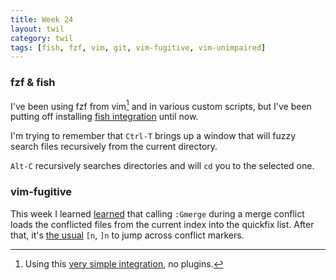 ```yaml
---
title: Week 24
layout: twil
category: twil
tags: [fish, fzf, vim, git, vim-fugitive, vim-unimpaired]
---
```


### fzf & fish

I've been using fzf from vim[^1] and in various custom scripts, but I've been putting off
installing [fish integration][fzf-fish] until now.

I'm trying to remember that `Ctrl-T` brings up a window that will fuzzy search
files recursively from the current directory.

`Alt-C` recursively searches directories and will `cd` you to the selected one.

### vim-fugitive

This week I learned [learned][gmerge-reddit] that calling `:Gmerge` during a
merge conflict loads the conflicted files from the current index into the
quickfix list. After that, it's [the usual][vim-unimpaired] `[n`, `]n` to jump across conflict
markers.

[gmerge-reddit]: https://www.reddit.com/r/vim/comments/6kfyae/vimfugitive_workflow/djlto95/
[fzf-fish]: https://github.com/fisherman/fzf
[fzf-vim]: https://github.com/mfilej/dotfiles/blob/b4767450fe5498af5f5ff7b14cf7bb665c937286/.vimrc#L13-L14
[vim-unimpaired]: https://github.com/tpope/vim-unimpaired

[^1]: Using this [very simple integration][fzf-vim], no plugins.
